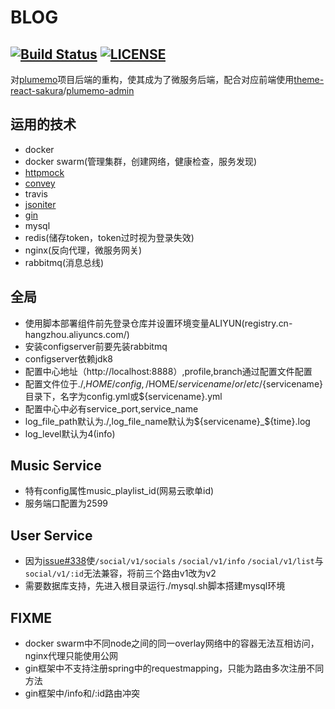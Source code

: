 # BLOG

[![Build Status](https://www.travis-ci.org/closetool/blog.svg?branch=master)](https://www.travis-ci.org/closetool/blog) [![LICENSE](https://img.shields.io/github/license/closetool/blog)](https://github.com/closetool/blog)
---
对[plumemo](https://github.com/byteblogs168/plumemo)项目后端的重构，使其成为了微服务后端，配合对应前端使用[theme-react-sakura](https://github.com/byteblogs168/theme-react-sakura/)/[plumemo-admin](https://github.com/byteblogs168/plumemo-admin)

## 运用的技术

* docker
* docker swarm(管理集群，创建网络，健康检查，服务发现)
* [httpmock](https://github.com/jarcoal/httpmock)
* [convey](https://github.com/smartystreets/goconvey)
* travis
* [jsoniter](https://github.com/json-iterator/go)
* [gin](https://github.com/gin-gonic/gin)
* mysql
* redis(储存token，token过时视为登录失效)
* nginx(反向代理，微服务网关)
* rabbitmq(消息总线)

## 全局

* 使用脚本部署组件前先登录仓库并设置环境变量ALIYUN(registry.cn-hangzhou.aliyuncs.com/)
* 安装configserver前要先装rabbitmq
* configserver依赖jdk8
* 配置中心地址（http://localhost:8888）,profile,branch通过配置文件配置
* 配置文件位于./,$HOME/config,/$HOME/${servicename}/ or /etc/${servicename}目录下，名字为config.yml或${servicename}.yml
* 配置中心中必有service_port,service_name
* log_file_path默认为./,log_file_name默认为${servicename}_${time}.log
* log_level默认为4(info)

## Music Service
* 特有config属性music_playlist_id(网易云歌单id)
* 服务端口配置为2599
## User Service
* 因为[issue#338](https://github.com/gin-gonic/gin/issues/388)使`/social/v1/socials` `/social/v1/info` `/social/v1/list`与`social/v1/:id`无法兼容，将前三个路由v1改为v2
* 需要数据库支持，先进入根目录运行./mysql.sh脚本搭建mysql环境

## FIXME
* docker swarm中不同node之间的同一overlay网络中的容器无法互相访问，nginx代理只能使用公网
* gin框架中不支持注册spring中的requestmapping，只能为路由多次注册不同方法
* gin框架中/info和/:id路由冲突